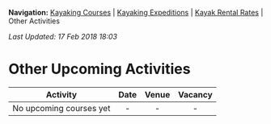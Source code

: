 **Navigation:** [Kayaking Courses](index) &#124; [Kayaking Expeditions](expedition) &#124; [Kayak Rental Rates](rental) &#124; Other Activities

_Last Updated: 17 Feb 2018 18:03_
# Other Upcoming Activities

Activity | Date | Venue | Vacancy
:---:|:---:|:---:|:---:
No upcoming courses yet|-|-|-

